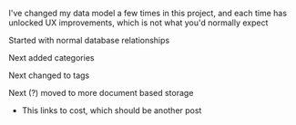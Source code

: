 I've changed my data model a few times in this project, and each time has unlocked UX improvements, which is not what you'd normally expect

Started with normal database relationships

Next added categories

Next changed to tags

Next (?) moved to more document based storage
- This links to cost, which should be another post